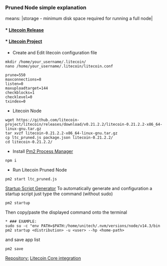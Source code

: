 
### Pruned Node simple explanation
means: |storage - minimum disk space required for running a full node|


#### * [Litecoin Release](https://github.com/litecoin-project/litecoin/releases) 
#### * [Litecoin Project](https://www.litecoin.net/)

* Create and Edit litecoin configuration file
```
mkdir /home/your_username/.litecoin/
nano /home/your_username/.litecoin/litecoin.conf
```
```
prune=550
maxconnections=8
listen=0
maxuploadtarget=144
checkblocks=1
checklevel=0
txindex=0
```

* Litecoin Node
```
wget https://github.com/litecoin-project/litecoin/releases/download/v0.21.2.2/litecoin-0.21.2.2-x86_64-linux-gnu.tar.gz
tar xvzf litecoin-0.21.2.2-x86_64-linux-gnu.tar.gz
cp ltc_pruned.js package.json litecoin-0.21.2.2/
cd litecoin-0.21.2.2/
```

* Install [Pm2 Process Manager](https://pm2.io/docs/runtime/guide/process-management/)
```
npm i
```
* Run Litecoin Pruned Node
```
pm2 start ltc_pruned.js
```

[Startup Script Generator](https://pm2.keymetrics.io/docs/usage/startup/)
To automatically generate and configuration a startup script just type the command (without sudo) 
```
pm2 startup
```
Then copy/paste the displayed command onto the terminal
```
* ### EXAMPLE:
sudo su -c "env PATH=$PATH:/home/unitech/.nvm/versions/node/v14.3/bin pm2 startup <distribution> -u <user> --hp <home-path>
```
and save app list
```
pm2 save
```
  
   

[Repository:](https://github.com/litecoin-project/litecoin/releases)
[Litecoin Core integration](https://github.com/litecoin-project/litecoin)



